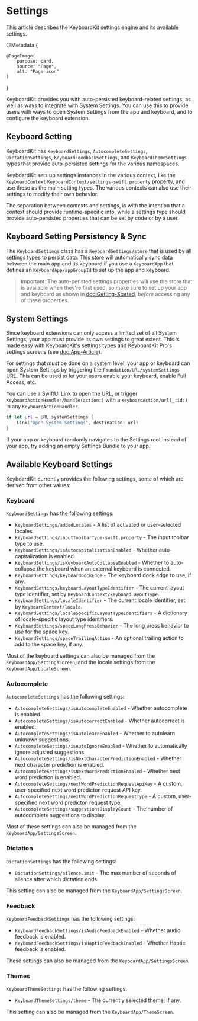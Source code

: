 # Settings

This article describes the KeyboardKit settings engine and its available settings.

@Metadata {

    @PageImage(
        purpose: card,
        source: "Page",
        alt: "Page icon"
    )
}

KeyboardKit provides you with auto-persisted keyboard-related settings, as well as ways to integrate with System Settings. You can use this to provide users with ways to open System Settings from the app and keyboard, and to configure the keyboard extension.


## Keyboard Setting

KeyboardKit has ``KeyboardSettings``, ``AutocompleteSettings``, ``DictationSettings``, ``KeyboardFeedbackSettings``, and ``KeyboardThemeSettings`` types that provide auto-persisted settings for the various namespaces.

KeyboardKit sets up settings instances in the various context, like the ``KeyboardContext`` ``KeyboardContext/settings-swift.property`` property, and use these as the main setting types. The various contexts can also use their settings to modify their own behavior.

The separation between contexts and settings, is with the intention that a context should provide runtime-specific info, while a settings type should provide auto-persisted properties that can be set by code or by a user.



## Keyboard Setting Persistency & Sync

The ``KeyboardSettings`` class has a ``KeyboardSettings/store`` that is used by all settings types to persist data. This store will automatically sync data between the main app and its keyboard if you use a ``KeyboardApp`` that defines an ``KeyboardApp/appGroupId`` to set up the app and keyboard.

> Important: The auto-peristed settings properties will use the store that is available when they're first used, so make sure to set up your app and keyboard as shown in <doc:Getting-Started>, *before* accessing any of these properties.



## System Settings

Since keyboard extensions can only access a limited set of all System Settings, your app must provide its own settings to great extent. This is made easy with KeyboardKit's settings types and KeyboardKit Pro's settings screens (see <doc:App-Article>).

For settings that *must* be done on a system level, your app or keyboard can open System Settings by triggering the ``Foundation/URL/systemSettings`` URL. This can be used to let your users enable your keyboard, enable Full Access, etc. 

You can use a SwiftUI Link to open the URL, or trigger ``KeyboardActionHandler/handle(action:)`` with a ``KeyboardAction/url(_:id:)`` in any ``KeyboardActionHandler``.

```swift
if let url = URL.systemSettings {
    Link("Open System Settings", destination: url)
}
```

If your app or keyboard randomly navigates to the Settings root instead of your app, try adding an empty Settings Bundle to your app.



## Available Keyboard Settings

KeyboardKit currently provides the following settings, some of which are derived from other values:


### Keyboard

``KeyboardSettings`` has the following settings:

* ``KeyboardSettings/addedLocales`` - A list of activated or user-selected locales.
* ``KeyboardSettings/inputToolbarType-swift.property`` - The input toolbar type to use.
* ``KeyboardSettings/isAutocapitalizationEnabled`` - Whether auto-capitalization is enabled.
* ``KeyboardSettings/isKeyboardAutoCollapseEnabled`` - Whether to auto-collapse the keyboard when an external keyboard is connected.
* ``KeyboardSettings/keyboardDockEdge`` - The keyboard dock edge to use, if any.
* ``KeyboardSettings/keyboardLayoutTypeIdentifier`` - The current layout type identifier, set by ``KeyboardContext/keyboardLayoutType``.
* ``KeyboardSettings/localeIdentifier`` - The current locale identifier, set by ``KeyboardContext/locale``.
* ``KeyboardSettings/localeSpecificLayoutTypeIdentifiers`` - A dictionary of locale-specific layout type identifiers. 
* ``KeyboardSettings/spaceLongPressBehavior`` - The long press behavior to use for the space key.
* ``KeyboardSettings/spaceTrailingAction`` - An optional trailing action to add to the space key, if any.

Most of the keyboard settings can also be managed from the ``KeyboardApp/SettingsScreen``, and the locale settings from the ``KeyboardApp/LocaleScreen``.

### Autocomplete

``AutocompleteSettings`` has the following settings:

* ``AutocompleteSettings/isAutocompleteEnabled`` - Whether autocomplete is enabled. 
* ``AutocompleteSettings/isAutocorrectEnabled`` - Whether autocorrect is enabled. 
* ``AutocompleteSettings/isAutolearnEnabled`` - Whether to autolearn unknown suggestions. 
* ``AutocompleteSettings/isAutoIgnoreEnabled`` - Whether to automatically ignore adjusted suggestions. 
* ``AutocompleteSettings/isNextCharacterPredictionEnabled`` - Whether next character prediction is enabled. 
* ``AutocompleteSettings/isNextWordPredictionEnabled`` - Whether next word prediction is enabled. 
* ``AutocompleteSettings/nextWordPredictionRequestApiKey`` - A custom, user-specified next word predicton request API key. 
* ``AutocompleteSettings/nextWordPredictionRequestType`` - A custom, user-specified next word predicton request type. 
* ``AutocompleteSettings/suggestionsDisplayCount`` - The number of autocomplete suggestions to display.

Most of these settings can also be managed from the ``KeyboardApp/SettingsScreen``.

### Dictation

``DictationSettings`` has the following settings:

* ``DictationSettings/silenceLimit`` - The max number of seconds of silence after which dictation ends.

This setting can also be managed from the ``KeyboardApp/SettingsScreen``.

### Feedback

``KeyboardFeedbackSettings`` has the following settings:

* ``KeyboardFeedbackSettings/isAudioFeedbackEnabled`` - Whether audio feedback is enabled.
* ``KeyboardFeedbackSettings/isHapticFeedbackEnabled`` - Whether Haptic feedback is enabled.

These settings can also be managed from the ``KeyboardApp/SettingsScreen``.

### Themes

``KeyboardThemeSettings`` has the following settings:

* ``KeyboardThemeSettings/theme`` - The currently selected theme, if any.

This setting can also be managed from the ``KeyboardApp/ThemeScreen``.
